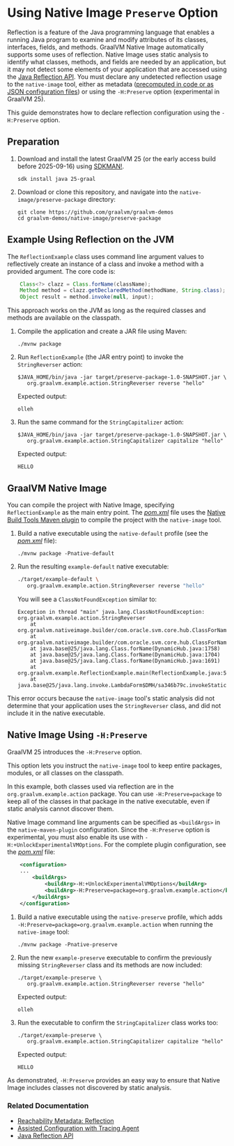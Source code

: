 # Using Native Image `Preserve` Option

Reflection is a feature of the Java programming language that enables a running Java program to examine and modify attributes of its classes, interfaces, fields, and methods.
GraalVM Native Image automatically supports some uses of reflection.
Native Image uses static analysis to identify what classes, methods, and fields are needed by an application, but it may not detect some elements of your application that are accessed using the [Java Reflection API](https://docs.oracle.com/en/java/javase/24/docs/api/java.base/java/lang/reflect/package-summary.html).
You must declare any undetected reflection usage to the `native-image` tool, either as metadata ([precomputed in code or as JSON configuration files](https://www.graalvm.org/latest/reference-manual/native-image/metadata/)) or using the `-H:Preserve` option (experimental in GraalVM 25).

This guide demonstrates how to declare reflection configuration using the `-H:Preserve` option.

## Preparation

1. Download and install the latest GraalVM 25 (or the early access build before 2025-09-16) using [SDKMAN!](https://sdkman.io/).

    ```shell
    sdk install java 25-graal
    ```

2. Download or clone this repository, and navigate into the `native-image/preserve-package` directory:

    ```shell
    git clone https://github.com/graalvm/graalvm-demos
    cd graalvm-demos/native-image/preserve-package
    ```

## Example Using Reflection on the JVM

The `ReflectionExample` class uses command line argument values to reflectively create an instance of a class and invoke a method with a provided argument. The core code is:

```java
    Class<?> clazz = Class.forName(className);
    Method method = clazz.getDeclaredMethod(methodName, String.class);
    Object result = method.invoke(null, input);
```

This approach works on the JVM as long as the required classes and methods are available on the classpath.

1. Compile the application and create a JAR file using Maven:

    ```shell
    ./mvnw package
    ```

2. Run `ReflectionExample` (the JAR entry point) to invoke the `StringReverser` action:

    ```shell
    $JAVA_HOME/bin/java -jar target/preserve-package-1.0-SNAPSHOT.jar \
       org.graalvm.example.action.StringReverser reverse "hello"
    ```

    Expected output:

    ```shell
    olleh
    ```

3. Run the same command for the `StringCapitalizer` action:

    ```shell
    $JAVA_HOME/bin/java -jar target/preserve-package-1.0-SNAPSHOT.jar \
       org.graalvm.example.action.StringCapitalizer capitalize "hello"
    ```

    Expected output:

    ```shell
    HELLO
    ```

## GraalVM Native Image

You can compile the project with Native Image, specifying `ReflectionExample` as the main entry point.
The [_pom.xml_](pom.xml) file uses the [Native Build Tools Maven plugin](https://graalvm.github.io/native-build-tools/latest/maven-plugin.html) to compile the project with the `native-image` tool.

1. Build a native executable using the `native-default` profile (see the [_pom.xml_](pom.xml) file):

    ```shell
    ./mvnw package -Pnative-default
    ```

2. Run the resulting `example-default` native executable:

    ```bash
    ./target/example-default \
       org.graalvm.example.action.StringReverser reverse "hello"
    ```

    You will see a `ClassNotFoundException` similar to:

    ```shell
    Exception in thread "main" java.lang.ClassNotFoundException: org.graalvm.example.action.StringReverser
        at org.graalvm.nativeimage.builder/com.oracle.svm.core.hub.ClassForNameSupport.forName(ClassForNameSupport.java:339)
        at org.graalvm.nativeimage.builder/com.oracle.svm.core.hub.ClassForNameSupport.forName(ClassForNameSupport.java:298)
        at java.base@25/java.lang.Class.forName(DynamicHub.java:1758)
        at java.base@25/java.lang.Class.forName(DynamicHub.java:1704)
        at java.base@25/java.lang.Class.forName(DynamicHub.java:1691)
        at org.graalvm.example.ReflectionExample.main(ReflectionExample.java:56)
        at java.base@25/java.lang.invoke.LambdaForm$DMH/sa346b79c.invokeStaticInit(LambdaForm$DMH)
    ```

This error occurs because the `native-image` tool's static analysis did not determine that your application uses the `StringReverser` class, and did not include it in the native executable.

## Native Image Using `-H:Preserve`

GraalVM 25 introduces the `-H:Preserve` option.

This option lets you instruct the `native-image` tool to keep entire packages, modules, or all classes on the classpath.

<!-- This can result in larger application size. -->

In this example, both classes used via reflection are in the `org.graalvm.example.action` package.
You can use `-H:Preserve=package` to keep all of the classes in that package in the native executable, even if static analysis cannot discover them.

Native Image command line arguments can be specified as `<buildArgs>` in the `native-maven-plugin` configuration.
Since the `-H:Preserve` option is experimental, you must also enable its use with `-H:+UnlockExperimentalVMOptions`.
For the complete plugin configuration, see the [_pom.xml_](pom.xml) file:

```xml
    <configuration>
    ...
        <buildArgs>
            <buildArg>-H:+UnlockExperimentalVMOptions</buildArg>
            <buildArg>-H:Preserve=package=org.graalvm.example.action</buildArg>
        </buildArgs>
    </configuration>
```

1. Build a native executable using the `native-preserve` profile, which adds `-H:Preserve=package=org.graalvm.example.action` when running the `native-image` tool:

    ```shell
    ./mvnw package -Pnative-preserve
    ```

2. Run the new `example-preserve` executable to confirm the previously missing `StringReverser` class and its methods are now included:

    ```shell
    ./target/example-preserve \
       org.graalvm.example.action.StringReverser reverse "hello"
    ```

    Expected output:

    ```shell
    olleh
    ```

3. Run the executable to confirm the `StringCapitalizer` class works too:

    ```shell
    ./target/example-preserve \
       org.graalvm.example.action.StringCapitalizer capitalize "hello"
    ```

    Expected output:

    ```shell
    HELLO
    ```

As demonstrated, `-H:Preserve` provides an easy way to ensure that Native Image includes classes not discovered by static analysis.

### Related Documentation

* [Reachability Metadata: Reflection](https://www.graalvm.org/latest/reference-manual/native-image/metadata/)
* [Assisted Configuration with Tracing Agent](https://www.graalvm.org/latest/reference-manual/native-image/metadata/AutomaticMetadataCollection/#tracing-agent)
* [Java Reflection API](https://docs.oracle.com/en/java/javase/17/docs/api/java.base/java/lang/reflect/package-summary.html)